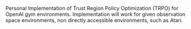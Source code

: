 Personal Implementation of Trust Region Policy Optimization (TRPO) for OpenAI gym environments. Implementation will work for given observation space environments, non directly accessible environments, such as Atari. 
